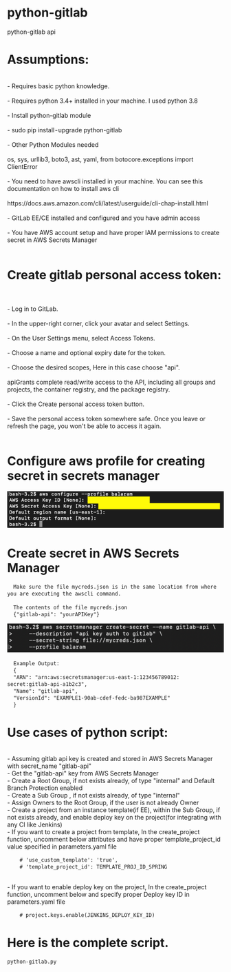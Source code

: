 # python-gitlab
python-gitlab api 

# Assumptions:
<br />
- Requires basic python knowledge.
<br />
<br />
- Requires python 3.4+ installed in your machine. I used python 3.8
<br />
<br />
- Install python-gitlab module
<br />
<br />
- sudo pip install - upgrade python-gitlab
<br />
<br />
- Other Python Modules needed
<br />
<br />
  os, sys, urllib3, boto3, ast, yaml, from botocore.exceptions import ClientError
<br />
<br />
- You need to have awscli installed in your machine. You can see this documentation on how to install aws cli
<br />
<br />
  https://docs.aws.amazon.com/cli/latest/userguide/cli-chap-install.html
<br />
<br />
- GitLab EE/CE installed and configured and you have admin access
<br />
<br />
- You have AWS account setup and have proper IAM permissions to create secret in AWS Secrets Manager
<br />
<br />

# Create gitlab personal access token:
<br />
<br />
- Log in to GitLab.
<br />
<br />
- In the upper-right corner, click your avatar and select Settings.
<br />
<br />
- On the User Settings menu, select Access Tokens.
<br />
<br />
- Choose a name and optional expiry date for the token.
<br />
<br />
- Choose the desired scopes, Here in this case choose "api". 
<br />
<br />
  apiGrants complete read/write access to the API, including all groups and projects, the container registry, and the package registry.
<br />
<br />
- Click the Create personal access token button.
<br />
<br />
- Save the personal access token somewhere safe. Once you leave or refresh the page, you won't be able to access it again.
<br />
<br /> 

# Configure aws profile for creating secret in secrets manager

   ![picture](img/awscli_profile.png)


  # Create secret in AWS Secrets Manager
      Make sure the file mycreds.json is in the same location from where you are executing the awscli command.  
      
      The contents of the file mycreds.json
      {"gitlab-api": "yourAPIKey"}

   ![picture](img/secretsmanager.png)

      Example Output:
      {
      "ARN": "arn:aws:secretsmanager:us-east-1:123456789012: secret:gitlab-api-a1b2c3",
      "Name": "gitlab-api",
      "VersionId": "EXAMPLE1-90ab-cdef-fedc-ba987EXAMPLE"
      }



# Use cases of python script:
<br />
- Assuming gitlab api key is created and stored in AWS Secrets Manager with secret_name "gitlab-api"
<br />
- Get the "gitlab-api" key from AWS Secrets Manager
<br />
- Create a Root Group, if not exists already, of type "internal" and Default Branch Protection enabled
<br />
- Create a Sub Group , if not exists already, of type "internal"
<br />
- Assign Owners to the Root Group, if the user is not already Owner
<br />
- Create a project from an instance template(if EE), within the Sub Group, if not exists already, and enable deploy key on the project(for integrating with any CI like Jenkins)
<br />
- If you want to create a project from template, In the create_project function, uncomment below attributes and have proper template_project_id value specified in parameters.yaml file
<br />

        # 'use_custom_template': 'true',
        # 'template_project_id': TEMPLATE_PROJ_ID_SPRING
 <br />  
- If you want to enable deploy key on the project, In the create_project function, uncomment below and specify proper Deploy key ID in parameters.yaml file

        # project.keys.enable(JENKINS_DEPLOY_KEY_ID)


# Here is the complete script. 
    python-gitlab.py
